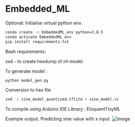 # Embedded_ML
Optional: 
Initialise virtual python env.
 
```bash
conda create -n EmbeddedML_env python=3.8.5
conda activate EmbeddedML_env
pip install requirements.txt
```

Bash requirements:

xxd - to create hexdump of ml model.

To generate model : 
```bash
python model_gen.py
```
Conversion to hex file
```bash
xxd -i sine_model_quantized.tflite > sine_model.cc
```

To compile using Arduino IDE
Library : EloquentTinyML


Example output. Predicting sine value with x input.
![image](https://user-images.githubusercontent.com/39244927/113181209-6d5cd380-9249-11eb-8cb8-d765fd49bd2b.png)
